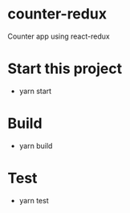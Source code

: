 # counter-redux
Counter app using react-redux

# Start this project
  + yarn start

# Build
  + yarn build
  
# Test
  + yarn test
